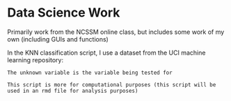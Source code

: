 # Data Science Work
Primarily work from the NCSSM online class, but includes some work of my own (including GUIs and functions)

In the KNN classification script, I use a dataset from the UCI machine learning repository:

    The unknown variable is the variable being tested for
    
    This script is more for computational purposes (this script will be used in an rmd file for analysis purposes)
  
